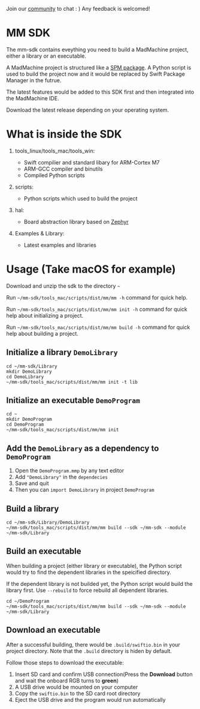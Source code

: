 Join our [community](https://discord.gg/zZ9bFHK) to chat : ) Any feedback is welcomed!

# MM SDK

The mm-sdk contains eveything you need to build a MadMachine project, either a library or an executable.

A MadMachine project is structured like a [SPM package](https://swift.org/package-manager). A Python script is used to build the project now and it would be replaced by Swift Package Manager in the futrue.

The latest features would be added to this SDK first and then integrated into the MadMachine IDE.

Download the latest release depending on your operating system.

# What is inside the SDK

1. tools\_linux/tools\_mac/tools\_win:

   * Swift compilier and standard libary for ARM-Cortex M7
   * ARM-GCC compiler and binutils
   * Compiled Python scripts

2. scripts:

   * Python scripts which used to build the project

3. hal:

   * Board abstraction library based on [Zephyr](https://github.com/zephyrproject-rtos/zephyr)

4. Examples & Library:

   * Latest examples and libraries

# Usage (Take macOS for example)

Download and unzip the sdk to the directory `~`

Run `~/mm-sdk/tools_mac/scripts/dist/mm/mm -h` command for quick help.

Run `~/mm-sdk/tools_mac/scripts/dist/mm/mm init -h` command for quick help about initializing a project.

Run `~/mm-sdk/tools_mac/scripts/dist/mm/mm build -h` command for quick help about building a project.

## Initialize a library `DemoLibrary`

```shell
cd ~/mm-sdk/Library
mkdir DemoLibrary
cd DemoLibrary
~/mm-sdk/tools_mac/scripts/dist/mm/mm init -t lib
```

## Initialize an executable `DemoProgram`

```shell
cd ~
mkdir DemoProgram
cd DemoProgram
~/mm-sdk/tools_mac/scripts/dist/mm/mm init
```

## Add the `DemoLibrary` as a dependency to `DemoProgram`

1. Open the `DemoProgram.mmp` by any text editor
2. Add `"DemoLibrary"` in the `dependecies`
3. Save and quit
4. Then you can `import DemoLibrary` in project `DemoProgram`


## Build a library

```shell
cd ~/mm-sdk/Library/DemoLibrary
~/mm-sdk/tools_mac/scripts/dist/mm/mm build --sdk ~/mm-sdk --module ~/mm-sdk/Library
```

## Build an executable

When building a project (either library or executable), the Python script would try to find the dependent libraries in the speicified directory.

If the dependent library is not builded yet, the Python script would build the library first. Use `--rebuild` to force rebuild all dependent libraries.

```shell
cd ~/DemoProgram
~/mm-sdk/tools_mac/scripts/dist/mm/mm build --sdk ~/mm-sdk --module ~/mm-sdk/Library
```

## Download an executable

After a successful building, there would be `.build/swiftio.bin` in your project directory. Note that the `.build` directory is hiden by default.

Follow those steps to download the executable:

1. Insert SD card and confirm USB connection(Press the **Download** button and wait the onboard RGB turns to **green**)
2. A USB drive would be mounted on your computer
3. Copy the `swiftio.bin` to the SD card root directory
4. Eject the USB drive and the program would run automatically
